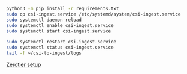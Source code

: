```bash
python3 -m pip install -r requirements.txt
sudo cp csi-ingest.service /etc/systemd/system/csi-ingest.service
sudo systemctl daemon-reload
sudo systemctl enable csi-ingest.service
sudo systemctl start csi-ingest.service
```

```bash
sudo systemctl restart csi-ingest.service
sudo systemctl status csi-ingest.service
tail -f ~/csi-to-ingest/logs
```

[Zerotier setup](https://docs.google.com/document/d/1l8SA2pNLpueWjAy0l3gStlXXv-Tw3wwl3vfgqVdrA8s/edit?usp=sharing)
